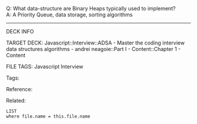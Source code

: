 Q: What data-structure are Binary Heaps typically used to implement?  
A: A Priority Queue, data storage, sorting algorithms
<!--ID: 1690027054486-->

---

DECK INFO

TARGET DECK: Javascript::Interview::ADSA - Master the coding interview data structures algorithms - andrei neagoie::Part I - Content::Chapter 1 - Content

FILE TAGS: Javascript Interview

Tags:

Reference:

Related:

```dataview
LIST
where file.name = this.file.name
```
